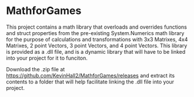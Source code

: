 # MathforGames
This project contains a math library that overloads and overrides functions and struct properties from the pre-existing System.Numerics math library for the purpose of calculations and transformations with 3x3 Matrixes, 4x4 Matrixes, 2 point Vectors, 3 point Vectors, and 4 point Vectors. This library is provided as a .dll file, and is a dynamic library that will have to be linked into your project for it to funciton.


Download the .zip file at https://github.com/KevinHall2/MathforGames/releases and extract its contents to a folder that will help facilitate linking the .dll file into your project.
